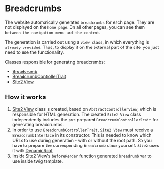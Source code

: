 # Breadcrumbs

The website automatically generates `breadcrumbs` for each page.
They are not displayed on the `home page`. On all other pages, you can see them `between the navigation menu and the content`.

The generation is carried out using a `view class`, in which everything is `already provided`. Thus, to display it on the external part of the site, you just need to use the functionality.

Classes responsible for generating breadcrumbs:

- [Breadcrumb](https://github.com/Romchik38/server/blob/master/src/Http/Controller/Mappers/Breadcrumb/Breadcrumb.php)
- [BreadcrumbControllerTrait](https://github.com/Romchik38/server/blob/master/src/Http/Views/Traits/BreadcrumbControllerTrait.php)
- [Site2 View](./../../app/code/Infrastructure/Http/Views/Html/Site2TwigControllerViewLayout.php)

## How it works

1. [Site2 View](./../../app/code/Infrastructure/Http/Views/Html/Site2TwigControllerViewLayout.php) class is created, based on `AbstractControllerView`, which is responsible for HTML generation. The created `Site2 View` class independently includes the pre-prepared `BreadcrumbControllerTrait` for generating breadcrumbs.
2. In order to use `BreadcrumbControllerTrait`, `Site2 View` must receive a `BreadcrumbInterface` in its constructor. This is needed to know which URLs to use during generation - with or without the root path. So you have to prepare the corresponding `Breadcrumb` class yourself. `Site2` uses it with [DynamicRoot](https://github.com/Romchik38/server/tree/master/src/Http/Routers/Handlers/DynamicRoot)
3. Inside Site2 View's `beforeRender` function generated `breadrumb` var to use inside twig template.
